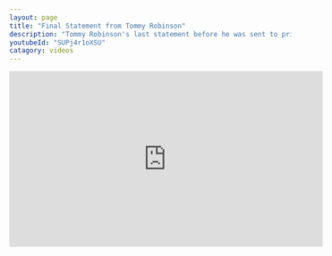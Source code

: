 ```yaml
---
layout: page
title: "Final Statement from Tommy Robinson"
description: "Tommy Robinson's last statement before he was sent to prison.  On 6/13/2018 he was moved to a high security prison with a majority of muslim inmates."
youtubeId: "SUPj4r1oXSU"
catagory: videos
---
```


<iframe width="560" height="315" src="https://www.youtube.com/embed/SUPj4r1oXSU" frameborder="0" allowfullscreen></iframe>
